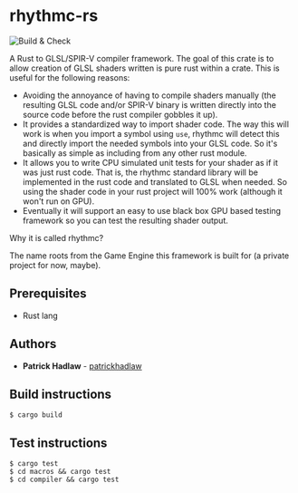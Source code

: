 # rhythmc-rs

![Build & Check](https://github.com/patrickhadlaw/rhythmc-rs/workflows/Build%20&%20Check/badge.svg)

A Rust to GLSL/SPIR-V compiler framework. The goal of this crate is to allow
creation of GLSL shaders written is pure rust within a crate. This is useful
for the following reasons:
* Avoiding the annoyance of having to compile shaders manually (the resulting GLSL code and/or SPIR-V binary is written directly into the source code before the rust compiler gobbles it up).
* It provides a standardized way to import shader code. The way this will work is when you import a symbol using `use`, rhythmc will detect this and directly import the needed symbols into your GLSL code. So it's basically as simple as including from any other rust module.
* It allows you to write CPU simulated unit tests for your shader as if it was just rust code. That is, the rhythmc standard library will be implemented in the rust code and translated to GLSL when needed. So using the shader code in your rust project will 100% work (although it won't run on GPU).
* Eventually it will support an easy to use black box GPU based testing framework so you can test the resulting shader output.

Why it is called rhythmc?

The name roots from the Game Engine this framework is built for (a private project for now, maybe).

## Prerequisites

* Rust lang

## Authors

* **Patrick Hadlaw** - [patrickhadlaw](https://github.com/patrickhadlaw)

## Build instructions

```
$ cargo build
```

## Test instructions

```
$ cargo test
$ cd macros && cargo test
$ cd compiler && cargo test
```

